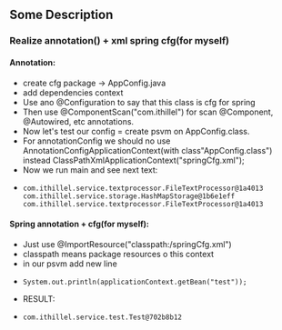 ## Some Description
### Realize annotation() + xml spring cfg(for myself)
#### Annotation:
* create cfg package -> AppConfig.java
* add dependencies context
* Use ano @Configuration to say that this class is cfg for spring
* Then use @ComponentScan("com.ithillel") for scan @Component, @Autowired, etc annotations.
* Now let's test our config = create psvm on AppConfig.class.
* For annotationConfig we should no use AnnotationConfigApplicationContext(with class"AppConfig.class") 
instead ClassPathXmlApplicationContext("springCfg.xml");
* Now we run main and see next text:
*     com.ithillel.service.textprocessor.FileTextProcessor@1a4013
      com.ithillel.service.storage.HashMapStorage@1b6e1eff
      com.ithillel.service.textprocessor.FileTextProcessor@1a4013
#### Spring annotation + cfg(for myself):
* Just use @ImportResource("classpath:/springCfg.xml")
* classpath means package resources o this context
* in our psvm add new line
*     System.out.println(applicationContext.getBean("test"));
* RESULT:
*     com.ithillel.service.test.Test@702b8b12